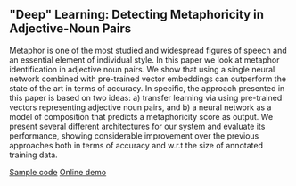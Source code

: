 ## "Deep" Learning: Detecting Metaphoricity in Adjective-Noun Pairs

Metaphor is one of the most studied and widespread figures of speech and an essential element of individual style. In this paper we look at metaphor identification in adjective noun pairs. We show that using a single neural network combined with pre-trained vector embeddings can outperform the state of the art in terms of accuracy. In specific, the approach presented in this paper is based on two ideas: a) transfer learning via using pre-trained vectors representing adjective noun pairs, and b) a neural network as a model of composition that predicts a metaphoricity score as output. We present several different architectures for our system and evaluate its performance, showing considerable improvement over the previous approaches both in terms of accuracy and w.r.t the size of annotated training data.

[Sample code](https://github.com/GU-CLASP/anvec.github.io/blob/master/composing_adjective-noun.ipynb)
[Online demo](https://gu-clasp.github.io/anvec-metaphor/demo.html)
